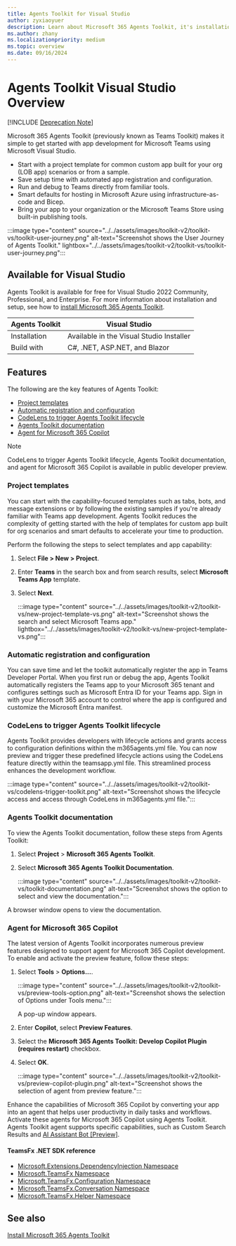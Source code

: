 ```yaml
---
title: Agents Toolkit for Visual Studio
author: zyxiaoyuer
description: Learn about Microsoft 365 Agents Toolkit, it's installation, navigation, and user journey. Agents Toolkit is available for Visual Studio.
ms.author: zhany
ms.localizationpriority: medium
ms.topic: overview
ms.date: 09/16/2024
---
```


# Agents Toolkit Visual Studio Overview

[!INCLUDE [Deprecation Note](../../includes/deprecation-note-teamsfxsdk.md)]

Microsoft 365 Agents Toolkit (previously known as Teams Toolkit) makes it simple to get started with app development for Microsoft Teams using Microsoft Visual Studio.

* Start with a project template for common custom app built for your org (LOB app) scenarios or from a sample.
* Save setup time with automated app registration and configuration.
* Run and debug to Teams directly from familiar tools.
* Smart defaults for hosting in Microsoft Azure using infrastructure-as-code and Bicep.
* Bring your app to your organization or the Microsoft Teams Store using built-in publishing tools.

:::image type="content" source="../../assets/images/toolkit-v2/toolkit-vs/toolkit-user-journey.png" alt-text="Screenshot shows the User Journey of Agents Toolkit." lightbox="../../assets/images/toolkit-v2/toolkit-vs/toolkit-user-journey.png":::

## Available for Visual Studio

Agents Toolkit is available for free for Visual Studio 2022 Community, Professional, and Enterprise. For more information about installation and setup, see how to [install Microsoft 365 Agents Toolkit](./install-Teams-Toolkit-vs.md).

| Agents Toolkit | Visual Studio |
| - | ------------- |
| Installation | Available in the Visual Studio Installer |
| Build with | C#, .NET, ASP.NET, and Blazor |

## Features

The following are the key features of Agents Toolkit:

* [Project templates](#project-templates)
* [Automatic registration and configuration](#automatic-registration-and-configuration)
* [CodeLens to trigger Agents Toolkit lifecycle](#codelens-to-trigger-agents-toolkit-lifecycle)
* [Agents Toolkit documentation](#agents-toolkit-documentation)
* [Agent for Microsoft 365 Copilot](#agent-for-microsoft-365-copilot)

> [!NOTE]
> CodeLens to trigger Agents Toolkit lifecycle, Agents Toolkit documentation, and agent for Microsoft 365 Copilot is available in public developer preview.

### Project templates

You can start with the capability-focused templates such as tabs, bots, and message extensions or by following the existing samples if you're already familiar with Teams app development. Agents Toolkit reduces the complexity of getting started with the help of templates for custom app built for org scenarios and smart defaults to accelerate your time to production.

Perform the following the steps to select templates and app capability:

1. Select **File > New > Project**.

1. Enter **Teams** in the search box and from search results, select **Microsoft Teams App** template.

1. Select **Next**.

   :::image type="content" source="../../assets/images/toolkit-v2/toolkit-vs/new-project-template-vs.png" alt-text="Screenshot shows the search and select Microsoft Teams app." lightbox="../../assets/images/toolkit-v2/toolkit-vs/new-project-template-vs.png":::

### Automatic registration and configuration

You can save time and let the toolkit automatically register the app in Teams Developer Portal. When you first run or debug the app, Agents Toolkit automatically registers the Teams app to your Microsoft 365 tenant and configures settings such as Microsoft Entra ID for your Teams app. Sign in with your Microsoft 365 account to control where the app is configured and customize the Microsoft Entra manifest.

### CodeLens to trigger Agents Toolkit lifecycle

Agents Toolkit provides developers with lifecycle actions and grants access to configuration definitions within the m365agents.yml file. You can now preview and trigger these predefined lifecycle actions using the CodeLens feature directly within the teamsapp.yml file. This streamlined process enhances the development workflow.

   :::image type="content" source="../../assets/images/toolkit-v2/toolkit-vs/codelens-trigger-toolkit.png" alt-text="Screenshot shows the lifecycle access and access through CodeLens in m365agents.yml file.":::

### Agents Toolkit documentation

To view the Agents Toolkit documentation, follow these steps from Agents Toolkit:

1. Select **Project** > **Microsoft 365 Agents Toolkit**.

1. Select **Microsoft 365 Agents Toolkit Documentation**.

   :::image type="content" source="../../assets/images/toolkit-v2/toolkit-vs/toolkit-documentation.png" alt-text="Screenshot shows the option to select and view the documentation.":::

A browser window opens to view the documentation.

### Agent for Microsoft 365 Copilot

The latest version of Agents Toolkit incorporates numerous preview features designed to support agent for Microsoft 365 Copilot development. To enable and activate the preview feature, follow these steps:

1. Select **Tools** > **Options...**.

   :::image type="content" source="../../assets/images/toolkit-v2/toolkit-vs/preview-tools-option.png" alt-text="Screenshot shows the selection of Options under Tools menu.":::

    A pop-up window appears.

1. Enter **Copilot**, select **Preview Features**.

1. Select the **Microsoft 365 Agents Toolkit: Develop Copilot Plugin (requires restart)** checkbox.

1. Select **OK**.

   :::image type="content" source="../../assets/images/toolkit-v2/toolkit-vs/preview-copilot-plugin.png" alt-text="Screenshot shows the selection of agent from preview feature.":::

Enhance the capabilities of Microsoft 365 Copilot by converting your app into an agent that helps user productivity in daily tasks and workflows. Activate these agents for Microsoft 365 Copilot using Agents Toolkit. Agents Toolkit agent supports specific capabilities, such as Custom Search Results and [AI Assistant Bot [Preview]](/microsoft-365-copilot/extensibility/).

#### TeamsFx .NET SDK reference

* [Microsoft.Extensions.DependencyInjection Namespace](/../dotnet/api/Microsoft.Extensions.DependencyInjection)
* [Microsoft.TeamsFx Namespace](/../dotnet/api/Microsoft.TeamsFx)
* [Microsoft.TeamsFx.Configuration Namespace](/../dotnet/api/Microsoft.TeamsFx.Configuration)
* [Microsoft.TeamsFx.Conversation Namespace](/../dotnet/api/Microsoft.TeamsFx.Conversation)
* [Microsoft.TeamsFx.Helper Namespace](/../dotnet/api/Microsoft.TeamsFx.Helper)

## See also

[Install Microsoft 365 Agents Toolkit](install-Teams-Toolkit-vs.md)
